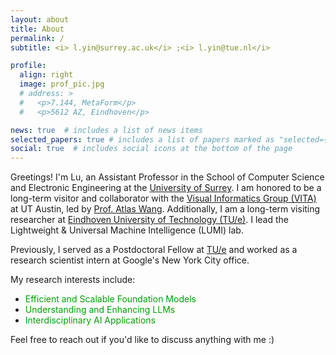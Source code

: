 ```yaml
---
layout: about
title: About
permalink: /
subtitle: <i> l.yin@surrey.ac.uk</i> ;<i> l.yin@tue.nl</i>

profile:
  align: right
  image: prof_pic.jpg
  # address: >
  #   <p>7.144, MetaForm</p>
  #   <p>5612 AZ, Eindhoven</p>

news: true  # includes a list of news items
selected_papers: true # includes a list of papers marked as "selected={true}"
social: true  # includes social icons at the bottom of the page
---
```




Greetings! I'm Lu, an Assistant Professor in the School of Computer Science and Electronic Engineering at the [University of Surrey](https://www.surrey.ac.uk/). I am honored to be a long-term visitor and collaborator with the [Visual Informatics Group (VITA)](https://vita-group.github.io/) at UT Austin, led by [Prof. Atlas Wang](https://www.ece.utexas.edu/people/faculty/atlas-wang). Additionally, I am a long-term visiting researcher at [Eindhoven University of Technology (TU/e)](https://www.tue.nl/en/).  I lead the Lightweight & Universal Machine Intelligence (LUMI) lab.



Previously, I served as a Postdoctoral Fellow at [TU/e](https://www.tue.nl/en/) and worked as a research scientist intern at Google's New York City office.




My research interests include:
- <font color="009f06">Efficient and Scalable Foundation Models</font>
- <font color="009f06">Understanding and Enhancing LLMs</font>
- <font color="009f06">Interdisciplinary AI Applications</font>



Feel free to reach out if you'd like to discuss anything with me :)




<!-- My research interests include <font color=009f06>#AI Efficiency</font>, <font color=009f06>#Model Sparsity</font>, <font color=009f06>#Large Language Models</font>, <font color=009f06>#AI for Science</font>. Feel free to reach out if you'd like to discuss anything with me :) -->





<!-- 
<font color=B71C1C>On the job market now, feel free to contact me! :)</font> -->



<!-- Put your address / P.O. box / other info right below your picture. You can also disable any these elements by editing `profile` property of the YAML header of your `_pages/about.md`. Edit `_bibliography/papers.bib` and Jekyll will render your [publications page](/al-folio/publications/) automatically. -->

